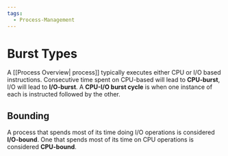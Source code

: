 ```yaml
---
tags:
  - Process-Management
---
```

# Burst Types
A [[Process Overview| process]] typically executes either CPU or I/O based instructions. Consecutive time spent on CPU-based will lead to **CPU-burst**, I/O will lead to **I/O-burst**. A **CPU-I/O burst cycle** is when one instance of each is instructed followed by the other.
## Bounding
A process that spends most of its time doing I/O operations is considered **I/O-bound**. One that spends most of its time on CPU operations is considered **CPU-bound**.  